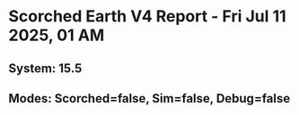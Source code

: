 # Scorched Earth V4 Report - Fri Jul 11 2025, 01 AM
## System: 15.5
## Modes: Scorched=false, Sim=false, Debug=false
